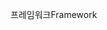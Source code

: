 <span data-ttu-id="22bf4-101">프레임워크</span><span class="sxs-lookup"><span data-stu-id="22bf4-101">Framework</span></span>